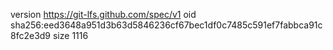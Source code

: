 version https://git-lfs.github.com/spec/v1
oid sha256:eed3648a951d3b63d5846236cf67bec1df0c7485c591ef7fabbca91c8fc2e3d9
size 1116
